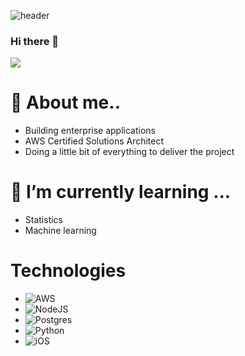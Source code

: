 
![header](https://capsule-render.vercel.app/api?type=rect&color=gradient&height=300&section=footer&text=Most%20people%20overestimate%20what%20they%20can%20achieve%20in%20a%20year%20and%20underestimate%20what%20they%20can%20achieve%20in%20ten%20years&fontSize=24)

### Hi there 👋




<img src="https://user-images.githubusercontent.com/74038190/212748842-9fcbad5b-6173-4175-8a61-521f3dbb7514.gif">

# 🔭 About me..
  - Building enterprise applications
  - AWS Certified Solutions Architect
  - Doing a little bit of everything to deliver the project
    
    
# 🌱 I’m currently learning ...
  - Statistics
  - Machine learning

# Technologies
  - ![AWS](https://img.shields.io/badge/AWS-%23FF9900.svg?style=for-the-badge&logo=amazon-aws&logoColor=white)
  - ![NodeJS](https://img.shields.io/badge/node.js-6DA55F?style=for-the-badge&logo=node.js&logoColor=white)
  - ![Postgres](https://img.shields.io/badge/postgres-%23316192.svg?style=for-the-badge&logo=postgresql&logoColor=white)
  - ![Python](https://img.shields.io/badge/python-3670A0?style=for-the-badge&logo=python&logoColor=ffdd54)
  - ![iOS](https://img.shields.io/badge/iOS-000000?style=for-the-badge&logo=ios&logoColor=white)
    
<!--
**YogeshGK/YogeshGK** is a ✨ _special_ ✨ repository because its `README.md` (this file) appears on your GitHub profile.

Here are some ideas to get you started:

- 🔭 I’m currently working on ...
- 🌱 I’m currently learning ...
- 👯 I’m looking to collaborate on ...
- 🤔 I’m looking for help with ...
- 💬 Ask me about ...
- 📫 How to reach me: ...
- 😄 Pronouns: ...
- ⚡ Fun fact: ...
-->
